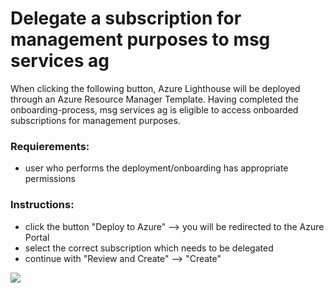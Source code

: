 # Delegate a subscription for management purposes to msg services ag
When clicking the following button, Azure Lighthouse will be deployed through an Azure Resource Manager Template. Having completed the onboarding-process, msg services ag is eligible to access onboarded subscriptions for management purposes.

### Requierements:
  - user who performs the deployment/onboarding has appropriate permissions

### Instructions:
  - click the button "Deploy to Azure"
    --> you will be redirected to the Azure Portal
  - select the correct subscription which needs to be delegated
  - continue with "Review and Create" --> "Create"

<a href="https://portal.azure.com/#create/Microsoft.Template/uri/https%3A%2F%2Fraw.githubusercontent.com%2Fstevenkuehne%2FSAPonAzure-Lighthouse%2Fmain%2FAzureLighthouse-Onboarding.json">
  <img src="https://aka.ms/deploytoazurebutton"/>
</a>

